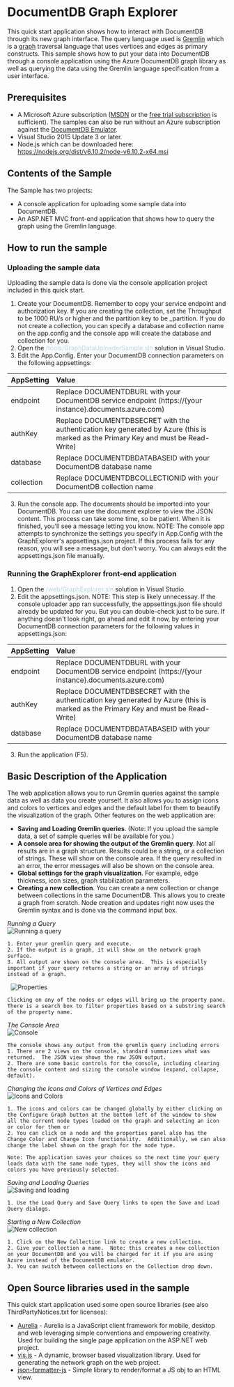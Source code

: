 # DocumentDB Graph Explorer #
This quick start application shows how to interact with DocumentDB through its new graph interface.  The query language used is [Gremlin](https://en.wikipedia.org/wiki/Gremlin_(programming_language)) which is a [graph](https://en.wikipedia.org/wiki/Graph_(discrete_mathematics)) traversal language that uses vertices and edges as primary constructs.  This sample shows how to put your data into DocumentDB through a console application using the Azure DocumentDB graph library as well as querying the data using the Gremlin language specification from a user interface.

## Prerequisites ##
* A Microsoft Azure subscription (<a href="https://msdn.microsoft.com/en-us/default.aspx" target="_blank">MSDN</a> or the <a href="http://azure.microsoft.com/en-us/pricing/free-trial/" target="_blank">free trial subscription</a> is sufficient).  The samples can also be run without an Azure subscription against the <a href="https://docs.microsoft.com/en-us/azure/documentdb/documentdb-nosql-local-emulator" target="_blank">DocumentDB Emulator</a>.
* Visual Studio 2015 Update 3 or later.
* Node.js which can be downloaded here: <a href="https://nodejs.org/dist/v6.10.2/node-v6.10.2-x64.msi">https://nodejs.org/dist/v6.10.2/node-v6.10.2-x64.msi</a>


## Contents of the Sample ##
The Sample has two projects:
* A console application for uploading some sample data into DocumentDB.  
* An ASP.NET MVC front-end application that shows how to query the graph using the Gremlin language.

## How to run the sample ##
### Uploading the sample data ###
Uploading the sample data is done via the console application project included in this quick start.
1. Create your DocumentDB.  Remember to copy your service endpoint and authorization key. If you are creating the collection, set the Throughput to be 1000 RU/s or higher and the partition key to be _partition.  If you do not create a collection, you can specify a database and collection name on the app.config and the console app will create the database and collection for you.
2. Open the <font color='lightblue'>/tools/GraphDataUploaderSample.sln</font> solution in Visual Studio.
3. Edit the App.Config.  Enter your DocumentDB connection parameters on the following appsettings:

| AppSetting             |     Value                                                                                                                           |
|:-----------------------|:------------------------------------------------------------------------------------------------------------------------------------|
| endpoint               | Replace DOCUMENTDBURL with your DocumentDB service endpoint (https://{your instance}.documents.azure.com)                           |
| authKey                | Replace DOCUMENTDBSECRET with the authentication key generated by Azure (this is marked as the Primary Key and must be Read-Write)  |
| database               | Replace DOCUMENTDBDATABASEID with your DocumentDB database name                                                                     |
| collection             | Replace DOCUMENTDBCOLLECTIONID with your DocumentDB collection name                                                                 |

3. Run the console app.  The documents should be imported into your DocumentDB.  You can use the document explorer to view the JSON content.
This process can take some time, so be patient.  When it is finished, you'll see a message letting you know.
NOTE: The console app attempts to synchronize the settings you specify in App.Config with the GraphExplorer's appsettings.json project.
If this process fails for any reason, you will see a message, but don't worry.  You can always edit the appsettings.json file manually.


### Running the GraphExplorer front-end application ###
1. Open the <font color='lightblue'>/web/GraphExplorer.sln</font> solution in Visual Studio.
2. Edit the appsettings.json.
NOTE: This step is likely unnecessay. If the console uploader app ran successfully, the appsettings.json file should already
be updated for you.  But you can double-check just to be sure.  If anything doesn't look right, go ahead and edit it now, by
entering your DocumentDB connection parameters for the following values in appsettings.json:

| AppSetting              |     Value                                                                                                                          |
|:------------------------|:-----------------------------------------------------------------------------------------------------------------------------------|
| endpoint                | Replace DOCUMENTDBURL with your DocumentDB service endpoint (https://{your instance}.documents.azure.com)                          |
| authKey                 | Replace DOCUMENTDBSECRET with the authentication key generated by Azure (this is marked as the Primary Key and must be Read-Write) |
| database                | Replace DOCUMENTDBDATABASEID with your DocumentDB database name                                                                    |

3. Run the application (F5).

## Basic Description of the Application ##
The web application allows you to run Gremlin queries against the sample data as well as data you create yourself.  It also allows you to assign icons and colors to vertices and edges and the default label for them to beautify the visualization of the graph.  Other features on the web application are:
* **Saving and Loading Gremlin queries**.  (Note: If you upload the sample data, a set of sample queries will be available for you.)
* **A console area for showing the output of the Gremlin query**.  Not all results are in a graph structure.  Results could be a string, or a collection of strings.  These will show on the console area.  If the query resulted in an error, the error messages will also be shown on the console area.
* **Global settings for the graph visualization**.  For example, edge thickness, icon sizes, graph stabilization parameters.
* **Creating a new collection**.  You can create a new collection or change between collections in the same DocumentDB.  This allows you to create a graph from scratch.  Node creation and updates right now uses the Gremlin syntax and is done via the command input box.


*Running a Query*
<br />
    ![Running a query](images/running_a_query.png)

    1. Enter your gremlin query and execute.
    2. If the output is a graph, it will show on the network graph surface.
    3. All output are shown on the console area.  This is especially important if your query returns a string or an array of strings instead of a graph.

&nbsp;
    ![Properties](images/properties.png)

    Clicking on any of the nodes or edges will bring up the property pane.  There is a search box to filter properties based on a substring search of the property name.

*The Console Area*
<br />
    ![Console](images/console.png)

    The console shows any output from the gremlin query including errors
    1. There are 2 views on the console, standard summarizes what was returned.  The JSON view shows the raw JSON output.
    2. There are some basic controls for the console, including clearing the console content and sizing the console window (expand, collapse, default).


*Changing the Icons and Colors of Vertices and Edges*
<br />
    ![Icons and Colors](images/icons_colors.png)

    1. The icons and colors can be changed globally by either clicking on the Configure Graph button at the bottom left of the window to show all the current node types loaded on the graph and selecting an icon or color for them or
    2. You can click on a node and the properties panel also has the Change Color and Change Icon functionality.  Additionally, we can also change the label shown on the graph for the node type.

    Note: The application saves your choices so the next time your query loads data with the same node types, they will show the icons and colors you have previously selected.

*Saving and Loading Queries*
<br />
    ![Saving and loading](images/save_load.png)

    1. Use the Load Query and Save Query links to open the Save and Load Query dialogs.

*Starting a New Collection*
<br />
    ![New collection](images/new_collection.png)
    
    1. Click on the New Collection link to create a new collection.  
    2. Give your collection a name.  Note: this creates a new collection on your DocumentDB and you will be charged for it if you are using Azure instead of the DocumentDB emulator.
    3. You can switch between collections on the Collection drop down.

## Open Source libraries used in the sample ##
This quick start application used some open source libraries (see also ThirdPartyNotices.txt for licenses):
* <a href="http://aurelia.io/" target="_blank">Aurelia</a> - Aurelia is a JavaScript client framework for mobile, desktop and web leveraging simple conventions and empowering creativity.  Used for building the single page application on the ASP.NET web project.
* <a href="http://visjs.org/" target="_blank">vis.js</a> - A dynamic, browser based visualization library.  Used for generating the network graph on the web project.
* <a href="https://github.com/mohsen1/json-formatter-js" target="_blank">json-formatter-js</a> - Simple library to render/format a JS obj to an HTML view. 